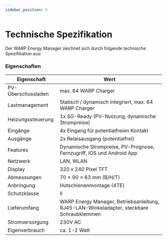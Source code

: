 ```yaml
---
sidebar_position: 5
---
```


# Technische Spezifikation

Der WARP Energy Manager zeichnet sich durch folgende technische Spezifikation aus:

### Eigenschaften

| Eigenschaft | Wert |
|-|-|
| PV-Überschussladen | max. 64 WARP Charger |
| Lastmanagement | Statisch / dynamisch integriert, max. 64 WARP Charger |
| Heizungssteuerung | 1x SG-Ready (PV-Nutzung, dynamische Strompreise)|
| Eingänge | 4x Eingang für potentialfreien Kontakt |
| Ausgänge | 2x Relaisausgang (potentialfrei) |
| Features | Dynamische Strompreise, PV-Prognose, Fernzugriff, iOS und Android App |
| Netzwerk | LAN, WLAN |
| Display | 320 x 240 Pixel TFT |
| Abmessungen | 70 × 90 × 63 mm (B/H/T) |
| Anbringung | Hutschienenmontage (4TE) |
| Schutzklasse | II |
| Lieferumfang | WARP Energy Manager, Betriebsanleitung, RJ45-LAN-Winkeladapter, steckbare Schraubklemmen |
| Stromversorgung | 230V AC |
| Eigenverbrauch | ca. 1-2 Watt |
